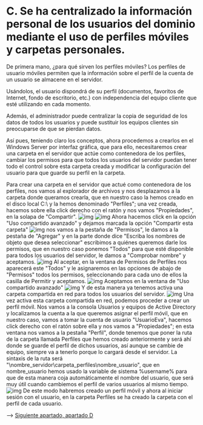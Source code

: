 # C. Se ha centralizado la información personal de los usuarios del dominio mediante el uso de perfiles móviles y carpetas personales.
De primera mano, ¿para qué sirven los perfiles móviles? Los perfiles de usuario móviles permiten que la información sobre el perfil de la cuenta de un usuario se almacene en el servidor.

Usándolos, el usuario dispondrá de su perfil (documentos, favoritos de Internet, fondo de escritorio, etc.) con independencia del equipo cliente que esté utilizando en cada momento.

Además, el administrador puede centralizar la copia de seguridad de los datos de todos los usuarios y puede sustituir los equipos clientes sin preocuparse de que se pierdan datos.

Así pues, teniendo claro los conceptos, ahora procedemos a crearlos en el Windows Server por interfaz gráfica, que para ello, necesitaremos crear una carpeta en el servidor que actúe como contenedora de los perfiles, cambiar los permisos para que todos los usuarios del servidor puedan tener todo el control sobre esta carpeta creada y modificar la configuración del usuario para que guarde su perfil en la carpeta. 

Para crear una carpeta en el servidor que actué como contenedora de los perfiles, nos vamos al explorador de archivos y nos desplazamos a la carpeta donde queramos crearla, que en nuestro caso la hemos creado en el disco local C:\ y la hemos denominado "Perfiles"; una vez creada, hacemos sobre ella click derecho con el ratón y nos vamos "Propiedades", en la solapa de "Compartir".
![img](https://github.com/roareva/ISO-Administracion_de_dominios/blob/master/img/c/0.jpg)
![img](https://github.com/roareva/ISO-Administracion_de_dominios/blob/master/img/c/1.jpg)
Ahora hacemos click en la opción "Uso compartido avanzado" y dejamos marcada la opción "Compartir esta carpeta"
![img](https://github.com/roareva/ISO-Administracion_de_dominios/blob/master/img/c/2.jpg)
nos vamos a la pestaña de "Permisos", le damos a la pestaña de "Agregar" y en la parte donde dice "Escriba los nombres de objeto que desea seleccionar" escribimos a quiénes queremos darle los permisos, que en nuestro caso ponemos "Todos" para que esté disponible para todos los usuarios del servidor, le damos a "Comprobar nombre" y aceptamos.
![img](https://github.com/roareva/ISO-Administracion_de_dominios/blob/master/img/c/3.jpg)
Al aceptar, en la ventana de Permisos de Perfiles nos aparecerá este "Todos" y le asignaremos en las opciones de abajo de "Permisos" todos los permisos, seleccionando para cada uno de ellos la casilla de Permitir y aceptamos.
![img](https://github.com/roareva/ISO-Administracion_de_dominios/blob/master/img/c/4.jpg)
Aceptamos en la ventana de "Uso compartido avanzado"
![img](https://github.com/roareva/ISO-Administracion_de_dominios/blob/master/img/c/5.jpg)
Y de esta manera ya tenemos activa una carpeta compartida en red para todos los usuarios del servidor.
![img](https://github.com/roareva/ISO-Administracion_de_dominios/blob/master/img/c/6.jpg)
Una vez activa esta carpeta compartida en red, podemos proceder a crear un perfil móvil. Nos vamos a la consola Usuarios y equipos de Active Directory y localizamos la cuenta a la que queremos asignar el perfil móvil, que en nuestro caso, vamos a tomar la cuenta de usuario "UsuarioEva", hacemos click derecho con el ratón sobre ella y nos vamos a "Propiedades"; en esta ventana nos vamos a la pestaña "Perfil", donde tenemos que poner la ruta de la carpeta llamada Perfiles que hemos creado anteriormente y será ahí donde se guarde el perfil de dichos usuarios, así aunque se cambie de equipo, siempre va a tenerlo porque lo cargará desde el servidor. La sintaxis de la ruta será "\\nombre_servidor\carpeta_perfiles\nombre_usuario", que en nombre_usuario hemos usado la variable de sistema %username% para que de esta manera coja automáticamente el nombre del usuario, que será muy útil cuando cambiemos el perfil de varios usuarios al mismo tiempo.
![img](https://github.com/roareva/ISO-Administracion_de_dominios/blob/master/img/c/7.jpg)
De este modo habremos creado un perfil móvil y ahora al iniciar sesión con el usuario, en la carpeta Perfiles se ha creado la carpeta con el perfil de cada usuario.

--> [Siguiente apartado, apartado D](https://github.com/roareva/ISO-Administracion_de_dominios/tree/master/admin_dom/d)
